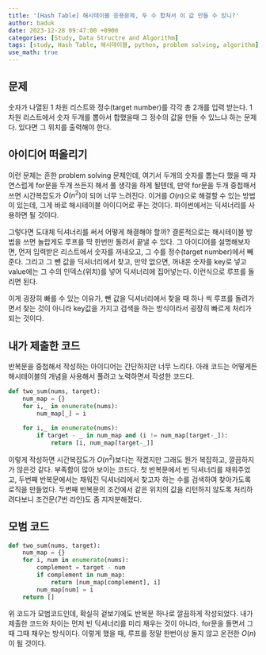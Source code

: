 ```yaml
---
title: '[Hash Table] 해시테이블 응용문제, 두 수 합쳐서 이 값 만들 수 있니?'
author: baduk
date: 2023-12-28 09:47:00 +0900
categories: [Study, Data Structre and Algorithm]
tags: [study, Hash Table, 해시테이블, python, problem solving, algorithm]
use_math: true
---
```

## 문제
숫자가 나열된 1 차원 리스트와 정수(target number)를 각각 총 2개를 입력 받는다. 1차원 리스트에서 숫자 두개를 뽑아서 합했을때 그 정수의 값을 만들 수 있느냐 하는 문제다. 있다면 그 위치를 출력해야 한다.

## 아이디어 떠올리기
이런 문제는 흔한 problem solving 문제인데, 여기서 두개의 숫자를 뽑는다 했을 때 자연스럽게 for문을 두개 쓰든지 해서 풀 생각을 하게 될텐데, 만약 for문을 두개 중첩해서 쓰면 시간복잡도가 $O(n^2)$이 되어 너무 느려진다. 이거를 $O(n)$으로 해결할 수 있는 방법이 있는데, 그게 바로 해시테이블 아이디어로 푸는 것이다. 파이썬에서는 딕셔너리를 사용하면 될 것이다.

그렇다면 도대체 딕셔너리를 써서 어떻게 해결해야 할까? 결론적으로는 해시테이블 방법을 쓰면 놀랍게도 루프를 딱 한번만 돌려서 끝낼 수 있다. 그 아이디어를 설명해보자면, 먼저 입력받은 리스트에서 숫자를 꺼내오고, 그 수를 정수(target number)에서 빼준다. 그리고 그 뺀 값을 딕셔너리에서 찾고, 만약 없으면, 꺼내온 숫자를 key로 넣고 value에는 그 수의 인덱스(위치)를 넣어 딕셔너리에 집어넣는다. 이런식으로 루프를 돌리면 된다.

이게 굉장히 빠를 수 있는 이유가, 뺀 값을 딕셔너리에서 찾을 때 하나 씩 루프를 돌려가면서 찾는 것이 아니라 key값을 가지고 검색을 하는 방식이라서 굉장히 빠르게 처리가 되는 것이다.

## 내가 제출한 코드
반복문을 중첩해서 작성하는 아이디어는 간단하지만 너무 느리다. 아래 코드는 어떻게든 해시테이블의 개념을 사용해서 풀려고 노력하면서 작성한 코드다. 
```python
def two_sum(nums, target):
    num_map = {}
    for i,_ in enumerate(nums):
        num_map[_] = i
        
    for i,_ in enumerate(nums):
        if target - _ in num_map and (i != num_map[target-_]):
            return [i, num_map[target-_]]
```
이렇게 작성하면 시간복잡도가 $O(n^2)$보다는 작겠지만 그래도 뭔가 복잡하고, 깔끔하지가 않은것 같다. 부족함이 많아 보이는 코드다. 첫 반복문에서 빈 딕셔너리를 채워주었고, 두번째 반복문에서는 채워진 딕셔너리에서 찾고자 하는 수를 검색하여 찾아가도록 로직을 만들었다. 두번째 반복문의 조건에서 같은 위치의 값을 리턴하지 않도록 처리하려다보니 조건문(7번 라인)도 좀 지저분해졌다.

## 모범 코드
```python
def two_sum(nums, target):
    num_map = {}
    for i, num in enumerate(nums):
        complement = target - num
        if complement in num_map:
            return [num_map[complement], i]
        num_map[num] = i
    return []
```
위 코드가 모범코드인데, 확실히 겉보기에도 반복문 하나로 깔끔하게 작성되었다. 내가 제출한 코드와 차이는 먼저 빈 딕셔너리를 미리 채우는 것이 아니라, for문을 돌면서 그때 그때 채우는 방식이다. 이렇게 했을 때, 루프를 정말 한번이상 돌지 않고 온전한 $O(n)$이 될 것이다.